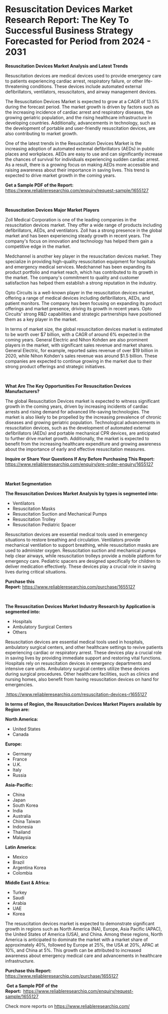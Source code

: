 <p><h1>Resuscitation Devices Market Research Report: The Key To Successful Business Strategy Forecasted for Period from 2024 - 2031</h1></p><p><strong>Resuscitation Devices Market Analysis and Latest Trends</strong></p>
<p><p>Resuscitation devices are medical devices used to provide emergency care to patients experiencing cardiac arrest, respiratory failure, or other life-threatening conditions. These devices include automated external defibrillators, ventilators, resuscitators, and airway management devices.</p><p>The Resuscitation Devices Market is expected to grow at a CAGR of 13.5% during the forecast period. The market growth is driven by factors such as the increasing incidence of cardiac arrest and respiratory diseases, the growing geriatric population, and the rising healthcare infrastructure in developing countries. Additionally, advancements in technology, such as the development of portable and user-friendly resuscitation devices, are also contributing to market growth.</p><p>One of the latest trends in the Resuscitation Devices Market is the increasing adoption of automated external defibrillators (AEDs) in public places and workplaces. AEDs are easy to use and can significantly increase the chances of survival for individuals experiencing sudden cardiac arrest. As a result, there is a growing focus on making AEDs more accessible and raising awareness about their importance in saving lives. This trend is expected to drive market growth in the coming years.</p></p>
<p><strong>Get a Sample PDF of the Report:&nbsp;</strong> <a href="https://www.reliableresearchiq.com/enquiry/request-sample/1655127">https://www.reliableresearchiq.com/enquiry/request-sample/1655127</a></p>
<p>&nbsp;</p>
<p><strong>Resuscitation Devices Major Market Players</strong></p>
<p><p>Zoll Medical Corporation is one of the leading companies in the resuscitation devices market. They offer a wide range of products including defibrillators, AEDs, and ventilators. Zoll has a strong presence in the global market and has been experiencing steady growth in recent years. The company's focus on innovation and technology has helped them gain a competitive edge in the market.</p><p>Medchannel is another key player in the resuscitation devices market. They specialize in providing high-quality resuscitation equipment for hospitals and emergency medical services. Medchannel has been expanding its product portfolio and market reach, which has contributed to its growth in the market. The company's commitment to quality and customer satisfaction has helped them establish a strong reputation in the industry.</p><p>Opto Circuits is a well-known player in the resuscitation devices market, offering a range of medical devices including defibrillators, AEDs, and patient monitors. The company has been focusing on expanding its product offerings and market presence, driving its growth in recent years. Opto Circuits' strong R&D capabilities and strategic partnerships have positioned them as a key player in the market.</p><p>In terms of market size, the global resuscitation devices market is estimated to be worth over $7 billion, with a CAGR of around 6% expected in the coming years. General Electric and Nihon Kohden are also prominent players in the market, with significant sales revenue and market shares. General Electric, for example, reported sales revenue of over $19 billion in 2020, while Nihon Kohden's sales revenue was around $1.5 billion. These companies are expected to continue growing in the market due to their strong product offerings and strategic initiatives.</p></p>
<p>&nbsp;</p>
<p><strong>What Are The Key Opportunities For Resuscitation Devices Manufacturers?</strong></p>
<p><p>The global Resuscitation Devices market is expected to witness significant growth in the coming years, driven by increasing incidents of cardiac arrests and rising demand for advanced life-saving technologies. The market is also likely to be propelled by the increasing prevalence of chronic diseases and growing geriatric population. Technological advancements in resuscitation devices, such as the development of automated external defibrillators (AEDs) and portable mechanical CPR devices, are anticipated to further drive market growth. Additionally, the market is expected to benefit from the increasing healthcare expenditure and growing awareness about the importance of early and effective resuscitation measures.</p></p>
<p><strong>Inquire or Share Your Questions If Any Before Purchasing This Report:</strong> <a href="https://www.reliableresearchiq.com/enquiry/pre-order-enquiry/1655127">https://www.reliableresearchiq.com/enquiry/pre-order-enquiry/1655127</a></p>
<p>&nbsp;</p>
<p><strong>Market Segmentation</strong></p>
<p><strong>The Resuscitation Devices Market Analysis by types is segmented into:</strong></p>
<p><ul><li>Ventilators</li><li>Resuscitation Masks</li><li>Resuscitation Suction and Mechanical Pumps</li><li>Resuscitation Trolley</li><li>Resuscitation Pediatric Spacer</li></ul></p>
<p><p>Resuscitation devices are essential medical tools used in emergency situations to restore breathing and circulation. Ventilators provide mechanical ventilation to support breathing, while resuscitation masks are used to administer oxygen. Resuscitation suction and mechanical pumps help clear airways, while resuscitation trolleys provide a mobile platform for emergency care. Pediatric spacers are designed specifically for children to deliver medication effectively. These devices play a crucial role in saving lives during critical situations.</p></p>
<p><strong>Purchase this Report:&nbsp;</strong><a href="https://www.reliableresearchiq.com/purchase/1655127">https://www.reliableresearchiq.com/purchase/1655127</a></p>
<p>&nbsp;</p>
<p><strong>The Resuscitation Devices Market Industry Research by Application is segmented into:</strong></p>
<p><ul><li>Hospitals</li><li>Ambulatory Surgical Centers</li><li>Others</li></ul></p>
<p><p>Resuscitation devices are essential medical tools used in hospitals, ambulatory surgical centers, and other healthcare settings to revive patients experiencing cardiac or respiratory arrest. These devices play a crucial role in saving lives by providing immediate support and restoring vital functions. Hospitals rely on resuscitation devices in emergency departments and intensive care units. Ambulatory surgical centers utilize these devices during surgical procedures. Other healthcare facilities, such as clinics and nursing homes, also benefit from having resuscitation devices on hand for emergencies.</p></p>
<p><a href="https://www.reliableresearchiq.com/resuscitation-devices-r1655127">&nbsp;https://www.reliableresearchiq.com/resuscitation-devices-r1655127</a></p>
<p><strong>In terms of Region, the Resuscitation Devices Market Players available by Region are:</strong></p>
<p>
    <p> <strong> North America: </strong>
        <ul>
            <li>United States</li>
            <li>Canada</li>
        </ul>
        </p> 
    <p> <strong> Europe: </strong>
        <ul>
            <li>Germany</li>
            <li>France</li>
            <li>U.K.</li>
            <li>Italy</li>
            <li>Russia</li>
        </ul>
        </p> 
    <p> <strong> Asia-Pacific: </strong>
        <ul>
            <li>China</li>
            <li>Japan</li>
            <li>South Korea</li>
            <li>India</li>
            <li>Australia</li>
            <li>China Taiwan</li>
            <li>Indonesia</li>
            <li>Thailand</li>
            <li>Malaysia</li>
        </ul>
        </p> 
    <p> <strong> Latin America: </strong>
        <ul>
            <li>Mexico</li>
            <li>Brazil</li>
            <li>Argentina Korea</li>
            <li>Colombia</li>
        </ul>
        </p> 
    <p> <strong> Middle East & Africa: </strong>
        <ul>
            <li>Turkey</li>
            <li>Saudi</li>
            <li>Arabia</li>
            <li>UAE</li>
            <li>Korea</li>
        </ul>
    </p>
    </p>
<p><p>The resuscitation devices market is expected to demonstrate significant growth in regions such as North America (NA), Europe, Asia Pacific (APAC), the United States of America (USA), and China. Among these regions, North America is anticipated to dominate the market with a market share of approximately 40%, followed by Europe at 25%, the USA at 20%, APAC at 10%, and China at 5%. This growth can be attributed to increased awareness about emergency medical care and advancements in healthcare infrastructure.</p></p>
<p><strong>Purchase this Report: </strong><a href="https://www.reliableresearchiq.com/purchase/1655127">https://www.reliableresearchiq.com/purchase/1655127</a></p>
<p>&nbsp;<strong>Get a Sample PDF of the Report:&nbsp;&nbsp;</strong><a href="https://www.reliableresearchiq.com/enquiry/request-sample/1655127">https://www.reliableresearchiq.com/enquiry/request-sample/1655127</a></p>
<p><strong></strong></p>
<p>Check more reports on <a href="https://www.reliableresearchiq.com/">https://www.reliableresearchiq.com/</a></p>